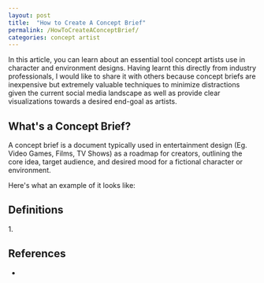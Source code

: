 ```yaml
---
layout: post
title:  "How to Create A Concept Brief"
permalink: /HowToCreateAConceptBrief/
categories: concept artist
---
```


In this article, you can learn about an essential tool concept artists use in character and environment designs. Having learnt this directly from industry professionals, I would like to share it with others because concept briefs are inexpensive but extremely valuable techniques to minimize distractions given the current social media landscape as well as provide clear visualizations towards a desired end-goal as artists.

##  **What's a Concept Brief?**

A concept brief is a document typically used in entertainment design (Eg. Video Games, Films, TV Shows) as a roadmap for creators, outlining the core idea, target audience, and desired mood for a fictional character or environment.

Here's what an example of it looks like:
![]()

## **Definitions**

1\. 

## **References**

- []()

